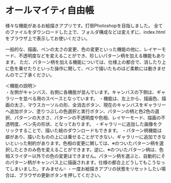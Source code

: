 # オールマイティ自由帳

様々な機能があるお絵描きアプリです。打倒Photoshopを目指しました。
全てのファイルをダウンロードした上で、フォルダ構成などは変えずに、index.htmlをブラウザ上で表示してお使いください。

一般的な、描画、ペンの太さの変更、色の変更といった機能の他に、レイヤーモード、不透明度などを変えることができ、珍しいパターン柄を加える機能もあります。
ただ、パターン柄を加える機能については、仕様上の都合で、消したり上に色を乗せたりといった操作に関して、ペンで描いたものほど柔軟には動きませんのでご了承ください。

＜機能の説明＞  
・左側がキャンバス、右側に各機能が並んでいます。キャンバスの下側は、ギャラリーを並べる用のスペースとなっています。
・機能は、左上から、描画色、描画の太さ、マウスカーソルの形、全消去ボタン、現在のキャンバスをギャラリーへ追加ボタン、塗りつぶしの色選択と実行ボタン、パターンの柄と色2色の選択、パターンの大きさ、パターンの不透明度や色相、レイヤーモード、描画の不透明度、ペン先の形状、となっております。
・ギャラリーに追加した画像をクリックすることで、描いた絵のダウンロードもできます。
・パターン柄機能は癖があり、描いたものの上には乗せることができない、ギャラリーに追加できないといった制約があります。色相の変更に関しては、※のついたパターン柄を選択したときのみ色を変えることができます。逆に、※のついたパターン柄は、色相スライダー以外での色の変更はできません。パターン柄を選ぶと、自動的にそのパターン柄がキャンバス上に描画されます。仕様の都合上どうしてもこうなってしまいました。すみません💦
・一度お絵描きアプリの状態をリセットしたい場合は、ブラウザの更新ボタンを押してください。
